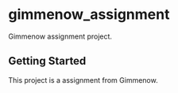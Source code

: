 # gimmenow_assignment

Gimmenow assignment project.

## Getting Started

This project is a assignment from Gimmenow.
